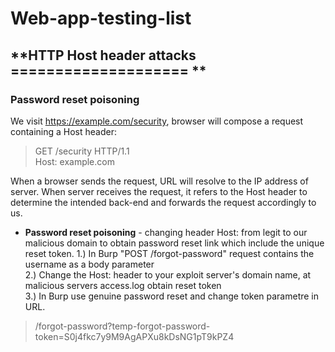 # Web-app-testing-list

## **HTTP Host header attacks ==================== **  
### Password reset poisoning
We visit https://example.com/security, browser will compose a request containing a Host header:
> GET /security HTTP/1.1  
> Host: example.com  

When a browser sends the request, URL will resolve to the IP address of server. When server receives the request, it refers to the Host header to determine the intended back-end and forwards the request accordingly to us.  

* **Password reset poisoning** - changing header Host: from legit to our malicious domain to obtain password reset link which include the unique reset token. 
1.) In Burp "POST /forgot-password" request contains the username as a body parameter  
2.) Change the Host: header to your exploit server's domain name, at malicious servers access.log obtain reset token  
3.) In Burp use genuine password reset and change token parametre in URL.  
>/forgot-password?temp-forgot-password-token=S0j4fkc7y9M9AgAPXu8kDsNG1pT9kPZ4  


